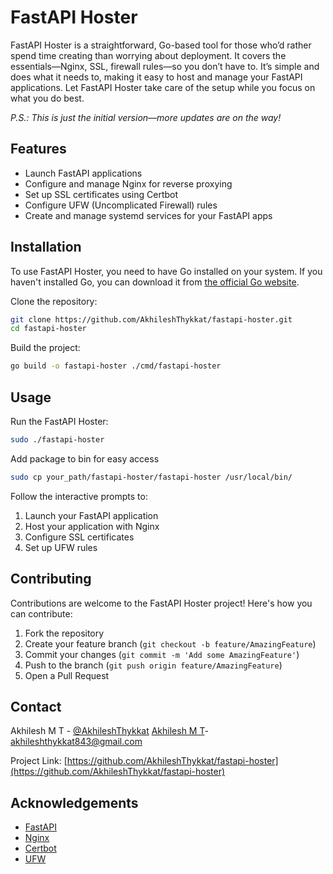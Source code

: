 # FastAPI Hoster

FastAPI Hoster is a straightforward, Go-based tool for those who’d rather spend time creating than worrying about deployment. It covers the essentials—Nginx, SSL, firewall rules—so you don’t have to. It’s simple and does what it needs to, making it easy to host and manage your FastAPI applications. Let FastAPI Hoster take care of the setup while you focus on what you do best.

_P.S.: This is just the initial version—more updates are on the way!_

## Features

- Launch FastAPI applications
- Configure and manage Nginx for reverse proxying
- Set up SSL certificates using Certbot
- Configure UFW (Uncomplicated Firewall) rules
- Create and manage systemd services for your FastAPI apps

## Installation

To use FastAPI Hoster, you need to have Go installed on your system. If you haven't installed Go, you can download it from [the official Go website](https://golang.org/dl/).

Clone the repository:

```bash
git clone https://github.com/AkhileshThykkat/fastapi-hoster.git
cd fastapi-hoster
```

Build the project:

```bash
go build -o fastapi-hoster ./cmd/fastapi-hoster
```

## Usage

Run the FastAPI Hoster:

```bash
sudo ./fastapi-hoster
```

Add package to bin for easy access

```bash
sudo cp your_path/fastapi-hoster/fastapi-hoster /usr/local/bin/
```

Follow the interactive prompts to:

1. Launch your FastAPI application
2. Host your application with Nginx
3. Configure SSL certificates
4. Set up UFW rules

## Contributing

Contributions are welcome to the FastAPI Hoster project! Here's how you can contribute:

1. Fork the repository
2. Create your feature branch (`git checkout -b feature/AmazingFeature`)
3. Commit your changes (`git commit -m 'Add some AmazingFeature'`)
4. Push to the branch (`git push origin feature/AmazingFeature`)
5. Open a Pull Request

## Contact

Akhilesh M T - [@AkhileshThykkat](https://x.com/AkhileshThykkat)  [Akhilesh M T](https://www.linkedin.com/in/akhilesh-m-t/)- akhileshthykkat843@gmail.com

Project Link: [https://github.com/AkhileshThykkat/fastapi-hoster](https://github.com/AkhileshThykkat/fastapi-hoster)

## Acknowledgements

- [FastAPI](https://fastapi.tiangolo.com/)
- [Nginx](https://nginx.org/)
- [Certbot](https://certbot.eff.org/)
- [UFW](https://help.ubuntu.com/community/UFW)
